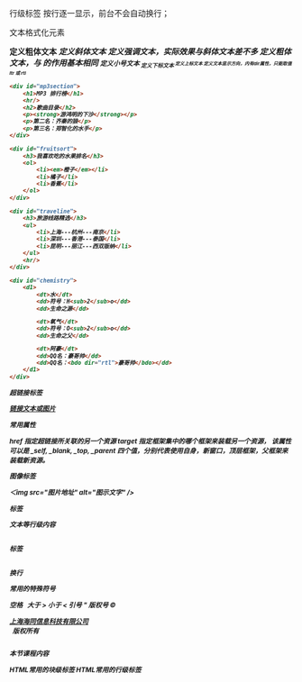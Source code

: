 行级标签
按行逐一显示，前台不会自动换行；

文本格式化元素

<b>                           定义粗体文本
<i>                           定义斜体文本
<em>                          定义强调文本，实际效果与斜体文本差不多
<strong>                      定义粗体文本，与<b> 的作用基本相同
<small>                       定义小号文本
<sub>                         定义下标文本
<sup>                         定义上标文本
<bdo>                         定义文本显示方向，内有dir属性，只能取值 ltr 或  rtl



```html
<div id="mp3section">
    <h1>MP3 排行榜</h1>
    <hr/>
    <h2>歌曲目录</h2>
    <p><strong>游鸿明的下沙</strong></p>
    <p>第二名：齐秦的狼</p>
    <p>第三名：郑智化的水手</p>
</div>
```

```html
<div id="fruitsort">
    <h3>我喜欢吃的水果排名</h3>
    <ol>
        <li><em>橙子</em></li>
        <li>橘子</li>
        <li>香蕉</li>
    </ol>
</div>
```

```html
<div id="traveline">
    <h3>旅游线路精选</h3>
    <ul>
        <li>上海---杭州---南京</li>
        <li>深圳---香港---泰国</li>
        <li>昆明---丽江---西双版纳</li>    
    </ul>    
    <hr/>
</div>
```

```html
<div id="chemistry">
    <d1>
        <dt>水</dt>
        <dd>符号：H<sub>2</sub>o</dd>
        <dd>生命之源</dd>

        <dt>氧气</dt>
        <dd>符号：O<sub>2</sub>o</dd>
        <dd>生命之父</dd>                    

        <dt>阿豪</dt>
        <dd>QQ名：豪哥帅</dd>
        <dd>QQ名：<bdo dir="rtl">豪哥帅</bdo></dd>        
    </d1>
</div>
```


超链接标签

<a href="链接地址"   target="目标窗口">链接文本或图片</a>

常用属性

href        指定超链接所关联的另一个资源
target     指定框架集中的哪个框架来装载另一个资源， 该属性可以是 _self, _blank, _top, _parent
四个值，分别代表使用自身，新窗口，顶层框架，父框架来装载新资源。



图像标签

＜img src="图片地址" alt="图示文字" />

<span>标签

<span   >文本等行级内容</span>

<br/> 标签

<br/>  换行

常用的特殊符号

空格          &nbsp;
大于          &gt;
小于          &lt;
引号          &quot;
版权号       &copy;                       

<div id="footer">
<a  href="http://www.iotek.com.cn"  target="_self">上海海同信息科技有限公司</a><br/>
&nbsp;&nbsp;版权所有
<p><a href="http://www.iotek.com.cn" target="_blank"><img  src="logo.jpg"  alt=""  /></a></p>
</div>            

本节课程内容

HTML常用的块级标签
HTML常用的行级标签

